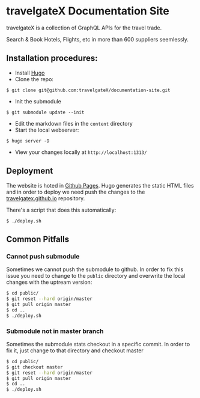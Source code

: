 # travelgateX Documentation Site

travelgateX is a collection of GraphQL APIs for the travel trade.

Search & Book Hotels, Flights, etc in more than 600 suppliers seemlessly.

## Installation procedures:

- Install [Hugo](https://gohugo.io/)
- Clone the repo:

`$ git clone git@github.com:travelgateX/documentation-site.git`

- Init the submodule

`$ git submodule update --init`

- Edit the markdown files in the `content` directory
- Start the local webserver:

`$ hugo server -D`

- View your changes locally at `http://localhost:1313/`

## Deployment

The website is hoted in [Github Pages](https://pages.github.com/).
Hugo generates the static HTML files and in order to deploy we need push the changes to the [travelgatex.github.io](https://github.com/travelgateX/travelgatex.github.io) repository.

There's a script that does this automatically:

`$ ./deploy.sh`

## Common Pitfalls

### Cannot push submodule

Sometimes we cannot push the submodule to github. In order to fix this issue you need to change to the `public` directory and overwrite the local changes with the uptream version:

```bash
$ cd public/
$ git reset --hard origin/master
$ git pull origin master
$ cd ..
$ ./deploy.sh
```

### Submodule not in master branch

Sometimes the submodule stats checkout in a specific commit. In order to fix it, just change to that directory and checkout master

```bash
$ cd public/
$ git checkout master
$ git reset --hard origin/master
$ git pull origin master
$ cd ..
$ ./deploy.sh
```






